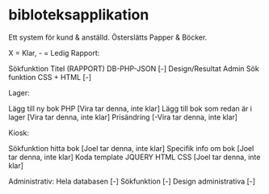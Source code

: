 bibloteksapplikation
====================

Ett system för kund &amp; anställd. Österslätts Papper &amp; Böcker. 


 X = Klar, - = Ledig
Rapport:

Sökfunktion Titel (RAPPORT) DB-PHP-JSON [-]
Design/Resultat Admin Sök funktion CSS + HTML [-]


Lager:

Lägg till ny bok PHP [Vira tar denna, inte klar]
Lägg till bok som redan är i lager [Vira tar denna, inte klar]
Prisändring [-Vira tar denna, inte klar]

Kiosk:

Sökfunktion hitta bok [Joel tar denna, inte klar]
Specifik info om bok [Joel tar denna, inte klar]
Koda template JQUERY HTML CSS [Joel tar denna, inte klar]

Administrativ:
Hela databasen [-]
Sökfunktion [-]
Design administrativa [-]
